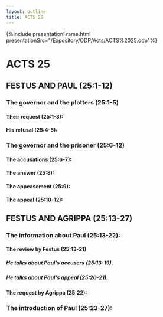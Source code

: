 ```yaml
---
layout: outline
title: ACTS 25
---
```

{%include presentationFrame.html presentationSrc="/Expository/ODP/Acts/ACTS%2025.odp"%}

# ACTS 25 
## FESTUS AND PAUL (25:1-12) 
###  The governor and the plotters (25:1-5) 
####  Their request (25:1-3): 
####  His refusal (25:4-5): 
###  The governor and the prisoner (25:6-12) 
####  The accusations (25:6-7): 
####  The answer (25:8): 
####  The appeasement (25:9): 
####  The appeal (25:10-12): 
## FESTUS AND AGRIPPA (25:13-27) 
###  The information about Paul (25:13-22): 
####  The review by Festus (25:13-21) 
#####  He talks about Paul\'s accusers (25:13-19). 
#####  He talks about Paul\'s appeal (25:20-21). 
####  The request by Agrippa (25:22): 
###  The introduction of Paul (25:23-27): 
